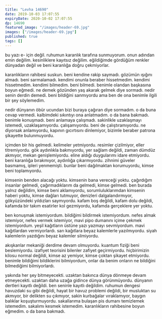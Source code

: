 ```yaml
---
title: "Levha 14690"
date: 2019-10-03 17:07:55
expiryDate: 2020-10-02 17:07:55
dp: 14690
featured_image: "/images/header-69.jpg"
images: ["/images/header-69.jpg"]
published: true
tags: []
---
```




bu yazı e- için değil. ruhumun karanlık tarafına sunmuyorum. onun adından emin
değilim. kesinliklere kayıtsız değilim. eğildiğimde gördüğüm renkler dünyadan
değil ve beni karanlığa doğru çekmiyorlar.

karanlıkların rahibesi suskun. beni kendine rakip saymadı. gözümün ışığını
almadı. beni sarmalamadı. kendimi onunla beraber hissetmedim. kendimi
hissetmedim. kendimi bilmedim. beni bilmedi. benimle olandan başkasına boyun
eğmedi. ne demek gözünden yaş akarak gelmek diye sormadı. nedir senin derdin
demedi. beni bildiğini sanmıyordu ama ben de ona benimle ilgili bir şey
söylemedim.

nedir dünyanın öbür ucundan bizi buraya çağıran diye sormadım. o da buna cevap
vermedi. kalbimdeki sıkıntıyı ona anlatmadım. o da bana bakmadı. benimle
konuşmadı. beni anlamaya çalışmadı. sakinlikle uzaklaşmayı istemedi,
uzaklaşamıyordu. çalışamıyordu. beni de çalıştıramıyordu. ne diyorsak
anlamıyordu, kapının gıcırtısını dinlemiyor, bizimle beraber patrona şikayette
bulunmuyordu.

içimden bir his gelmedi. kelimeler yetmiyordu. resimler çizilmiyor, eller
titremiyordu. gök aydınlıkla bakmıyordu, yer sağlam değildi, zaman dümdüz
akmıyor, mekan genişlemiyordu. eline aldığı duygularımı idare etmiyordu. beni
karanlığa bırakmıyor, aydınlığa çıkarmıyordu. zihnimi güveler basmamış, ipleri
yenmemişti. bunlar beni dağılmaktan korumuyordu, kimse beni toplamıyordu.

kimsenin benden alacağı yoktu. kimsenin bana vereceği yoktu. çağırdığım insanlar
gelmedi, çağırmadıklarım da gelmedi, kimse gelmedi. ben burada yalnız değildim,
kimse beni aklamıyordu, sorumluluklarımdan kimsenin haberi yoktu, kimse dağları
tutmuyor, denizleri dalgalandırmıyor, gökyüzündeki yıldızları saymıyordu. kafam
boş değildi, kafam dolu değildi, kafamda bir takım esatirler kol gezmiyordu,
kafamda gerçeklere yer yoktu.

ben konuşmak istemiyordum. bildiğimi bildirmek istemiyordum. nefes almak
istemiyor, nefes vermek istemiyor, mavi pipo dumanını içime çekmek istemiyordum.
yeşil kağıtların üstüne yazı yazmayı sevmiyordum. mavi kağıtlardan
vermiyorlardı. sarı kağıtlara beyaz kalemlerle yazılmıyordu. siyah kalemlerin
yazdığını beyaz kalemler silmiyordu. 

akışkanlar mekaniği derdime devam olmuyordu. kuantum fiziği beni beslemiyordu.
izafiyet teorisini bilenler zafiyet geçirmiyordu. hiçbirimizin kilosu normal
değildi, kimse az yemiyor, kimse çoktan şikayet etmiyordu. benimle bildiğimi
bildiklerini bilmiyordum, onlar da benim onların ne bildiğini bilmediğimi
bilmiyorlardı.

yakında her şey bitmeyecekti. uzaktan bakınca dünya dönmeye devam etmeyecekti.
uzaktan daha uzağa gidince dünya görünmüyordu. dünyanın dertleri kayıtlı
değildi. ben seninle kayıtlı değildim. ruhumun dengesi havuzdaki su gibi
değildi, hayat bir havuz problemi değildi, bir musluktan su akmıyor, bir
delikten su çıkmıyor, sakin kurbağalar vıraklamıyor, baygın balıklar
koşuşturmuyordu. sakallarıma bulaşan pis dumanı temizlemek istemedim. sakalımı
kesmek istemedim. karanlıkların rahibesine boyun eğmedim. o da bana bakmadı.

